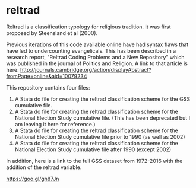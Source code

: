 # reltrad
Reltrad is a classification typology for religious tradition. It was first proposed by Steensland et al (2000). 

Previous iterations of this code available online have had syntax flaws that have led to undercounting evangelicals. This has been described in a research report, "Reltrad Coding Problems and a New Repository" which was published in the journal of Politics and Religion. A link to that article is here: http://journals.cambridge.org/action/displayAbstract?fromPage=online&aid=10079234

This repository contains four files: 


1. A Stata do file for creating the reltrad classification scheme for the GSS cumulative file. 
2. A Stata do file for creating the reltrad classification scheme for the National Election Study cumulative file. (This has been deprecated but I am leaving it here for reference.)
3. A Stata do file for creating the reltrad classification scheme for the National Election Study cumulative file prior to 1990 (as well as 2002)
4. A Stata do file for creating the reltrad classification scheme for the National Election Study cumulative file after 1990 (except 2002)

In addition, here is a link to the full GSS dataset from 1972-2016 with the addition of the reltrad variable. 

https://goo.gl/gh87Jn


